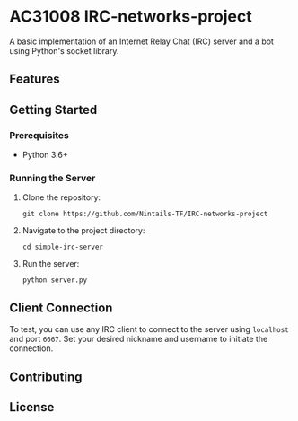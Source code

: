 # AC31008 IRC-networks-project

A basic implementation of an Internet Relay Chat (IRC) server and a bot using Python's socket library.

## Features

## Getting Started

### Prerequisites

- Python 3.6+

### Running the Server

1. Clone the repository:
   ```
   git clone https://github.com/Nintails-TF/IRC-networks-project
   ```

2. Navigate to the project directory:
   ```
   cd simple-irc-server
   ```

3. Run the server:
   ```
   python server.py
   ```


## Client Connection

To test, you can use any IRC client to connect to the server using `localhost` and port `6667`. Set your desired nickname and username to initiate the connection.

## Contributing


## License
